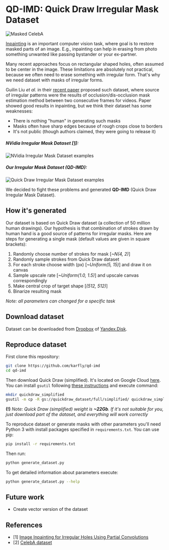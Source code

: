 # QD-IMD: Quick Draw Irregular Mask Dataset
![Masked CelebA](https://raw.githubusercontent.com/karfly/qd-imd/master/readme/celeba_masked_6_examples.png)

[Inpainting](https://en.wikipedia.org/wiki/Inpainting) is an important computer vision task, where goal is to restore masked parts of an image. E.g., inpainting can help in erasing from photo something unwanted like passing bystander or your ex-partner.

Many recent approaches focus on rectangular shaped holes, often assumed to be center in the image. These limitations are absolutely not practical, because we often need to erase something with irregular form. That's why we need dataset with masks of irregular forms.

Guilin Liu *et al.* in their [recent paper](https://arxiv.org/abs/1804.07723) proposed such dataset, where source of irregular patterns were the results of occlusion/dis-occlusion mask estimation method between two consecutive frames for videos. Paper showed good results in inpainting, but we think their dataset has some weaknesses:
- There is nothing "human" in generating such masks
- Masks often have sharp edges because of rough crops close to borders
- It's not public (though authors claimed, they were going to release it)

##### NVidia Irregular Mask Dataset [[1]](https://arxiv.org/abs/1804.07723):
![NVidia Irregular Mask Dataset examples](https://raw.githubusercontent.com/karfly/qd-imd/master/readme/nvidia_imd_6_examples.png)

##### Our Irregular Mask Dataset (QD-IMD):
![Quick Draw Irregular Mask Dataset examples](https://raw.githubusercontent.com/karfly/qd-imd/master/readme/qd_imd_6_examples.png)

We decided to fight these problems and generated **QD-IMD** (Quick Draw Irregular Mask Dataset).

## How it's generated
Our dataset is based on Quick Draw dataset (a collection of 50 million human drawings). Our hypothesis is that combination of strokes drawn by human hand is a good source of patterns for irregular masks. Here are steps for generating a single mask (default values are given in square brackets):
1. Randomly choose number of strokes for mask [*~N(4, 2)*]
2. Randomly sample strokes from Quick Draw dataset
3. For each stroke choose width (px) [*~Uniform(5, 15)*] and draw it on canvas
4. Sample upscale rate [*~Uniform(1.0, 1.5)*] and upscale canvas correspondingly
5. Make central crop of target shape [*(512, 512)*]
6. Binarize resulting mask

*Note: all parameters can changed for a specific task*

## Download dataset
Dataset can be downloaded from [Dropbox](https://www.dropbox.com/s/ui4zgw7dhe9v1ju/qd_imd.tar.gz?dl=0) of [Yandex.Disk](https://yadi.sk/d/6A5M-5ge3YKqXK).


## Reproduce dataset
First clone this repository:
```bash
git clone https://github.com/karfly/qd-imd
cd qd-imd
```

Then download Quick Draw (simplified). It's located on Google Cloud [here](https://console.cloud.google.com/storage/browser/quickdraw_dataset/full/simplified). You can install `gsutil` following [these instructions](https://cloud.google.com/storage/docs/gsutil_install) and execute command:
```bash
mkdir quickdraw_simplified
gsutil -m cp -R gs://quickdraw_dataset/full/simplified/ quickdraw_simplified
```

**(!)** *Note: Quick Draw (simplified) weight is **~22Gb**. If it's not suitable for you, just download part of the dataset, and everything will work correctly*
 
To reproduce dataset or generate masks with other parameters you'll need Python 3 with install packages specified in `requirements.txt`. You can use pip:
```bash
pip install -r requirements.txt
```

Then run:
```bash
python generate_dataset.py
```

To get detailed information about parameters execute:
```bash
python generate_dataset.py --help
```

## Future work
- Create vector version of the dataset

## References
- [1] [Image Inpainting for Irregular Holes Using Partial Convolutions](https://arxiv.org/abs/1804.07723)
- [2] [CelebA dataset](http://mmlab.ie.cuhk.edu.hk/projects/CelebA.html)


